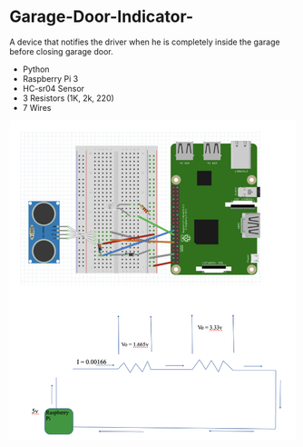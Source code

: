 # Garage-Door-Indicator-
A device that notifies the driver when he is completely inside the garage before closing garage door.

- Python
- Raspberry Pi 3
- HC-sr04 Sensor
- 3 Resistors (1K, 2k, 220)
- 7 Wires


![](README_images/Screen%20Shot%202019-05-18%20at%2012.33.12%20AM.png)

